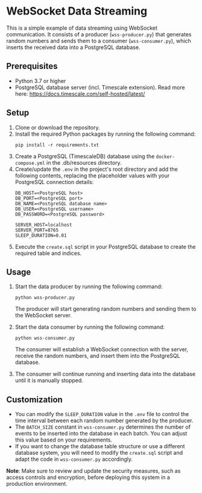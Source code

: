 # WebSocket Data Streaming

This is a simple example of data streaming using WebSocket communication. It consists of a producer (`wss-producer.py`) that generates random numbers and sends them to a consumer (`wss-consumer.py`), which inserts the received data into a PostgreSQL database.

## Prerequisites

- Python 3.7 or higher
- PostgreSQL database server (incl. Timescale extension). Read more here: https://docs.timescale.com/self-hosted/latest/

## Setup

1. Clone or download the repository.
2. Install the required Python packages by running the following command:
   ```
   pip install -r requirements.txt
   ```
3. Create a PostgreSQL (TimescaleDB) database using the `docker-compose.yml` in the .db/resources directory.
4. Create/update the `.env` in the project's root directory and add the following contents, replacing the placeholder values with your PostgreSQL connection details:
   ```
   DB_HOST=<PostgreSQL host>
   DB_PORT=<PostgreSQL port>
   DB_NAME=<PostgreSQL database name>
   DB_USER=<PostgreSQL username>
   DB_PASSWORD=<PostgreSQL password>
   
   SERVER_HOST=localhost
   SERVER_PORT=8765
   SLEEP_DURATION=0.01
   ```
5. Execute the `create.sql` script in your PostgreSQL database to create the required table and indices.

## Usage

1. Start the data producer by running the following command:
   ```
   python wss-producer.py
   ```
   The producer will start generating random numbers and sending them to the WebSocket server.

2. Start the data consumer by running the following command:
   ```
   python wss-consumer.py
   ```
   The consumer will establish a WebSocket connection with the server, receive the random numbers, and insert them into the PostgreSQL database.

3. The consumer will continue running and inserting data into the database until it is manually stopped.

## Customization

- You can modify the `SLEEP_DURATION` value in the `.env` file to control the time interval between each random number generated by the producer.
- The `BATCH_SIZE` constant in `wss-consumer.py` determines the number of events to be inserted into the database in each batch. You can adjust this value based on your requirements.
- If you want to change the database table structure or use a different database system, you will need to modify the `create.sql` script and adapt the code in `wss-consumer.py` accordingly.

**Note**: Make sure to review and update the security measures, such as access controls and encryption, before deploying this system in a production environment.